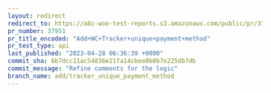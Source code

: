 ```yaml
---
layout: redirect
redirect_to: https://a8c-woo-test-reports.s3.amazonaws.com/public/pr/37951/api/index.html
pr_number: 37951
pr_title_encoded: "Add+WC+Tracker+unique+payment+method"
pr_test_type: api
last_published: "2023-04-28 06:36:39 +0000"
commit_sha: 6b7dcc11ac54836e21fa14cbee0b0b7e225db7db
commit_message: "Refine comments for the logic"
branch_name: add/tracker_unique_payment_method
---
```

